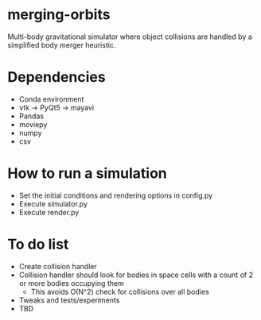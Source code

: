 # merging-orbits
Multi-body gravitational simulator where object collisions are handled by a simplified body merger heuristic.

# Dependencies
- Conda environment
- vtk -> PyQt5 -> mayavi
- Pandas
- moviepy
- numpy
- csv

# How to run a simulation
- Set the initial conditions and rendering options in config.py
- Execute simulator.py
- Execute render.py

# To do list
- Create collision handler
- Collision handler should look for bodies in space cells with a count of 2 or more bodies occupying them
    - This avoids O(N^2) check for collisions over all bodies
- Tweaks and tests/experiments
- TBD
